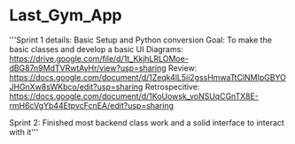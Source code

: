 # Last_Gym_App

'''Sprint 1 details: Basic Setup and Python conversion
Goal: To make the basic classes and develop a basic UI
Diagrams: https://drive.google.com/file/d/1t_KkjhLRLOMoe-dBG87n9MdTVRwtAyHr/view?usp=sharing
Review: https://docs.google.com/document/d/1Zeqk4lL5ii2gssHmwaTtClNMIpGBYOJHGnXw8sWKbco/edit?usp=sharing
Retrospecitive: https://docs.google.com/document/d/1KoUowsk_voNSUqCGnTX8E-rmH6cVgYb44EtpvcFcnEA/edit?usp=sharing


Sprint 2: Finished most backend class work and a solid interface to interact with it'''
